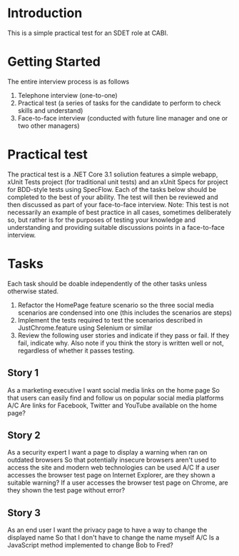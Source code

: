 # Introduction 
This is a simple practical test for an SDET role at CABI.

# Getting Started
The entire interview process is as follows
1.	Telephone interview (one-to-one)
2.	Practical test (a series of tasks for the candidate to perform to check skills and understand)
3.	Face-to-face interview (conducted with future line manager and one or two other managers)

# Practical test
The practical test is a .NET Core 3.1 soliution features a simple webapp, xUnit Tests project (for traditional unit tests) and an xUnit Specs for project for BDD-style tests using SpecFlow.
Each of the tasks below should be completed to the best of your ability.  The test will then be reviewed and then discussed as part of your face-to-face interview.
Note: This test is not necessarily an example of best practice in all cases, sometimes deliberately so, but rather is for the purposes of testing your knowledge and understanding and providing suitable discussions points in a face-to-face interview.

# Tasks
Each task should be doable independently of the other tasks unless otherwise stated.

1.  Refactor the HomePage feature scenario so the three social media scenarios are condensed into one (this includes the scenarios are steps)
2.  Implement the tests required to test the scenarios described in JustChrome.feature using Selenium or similar
3.  Review the following user stories and indicate if they pass or fail.  If they fail, indicate why.  Also note if you think the story is written well or not, regardless of whether it passes testing.

## Story 1
As a marketing executive
I want social media links on the home page
So that users can easily find and follow us on popular social media platforms
A/C
Are links for Facebook, Twitter and YouTube available on the home page?

## Story 2
As a security expert
I want a page to display a warning when ran on outdated browsers
So that potentially insecure browsers aren't used to access the site and modern web technologies can be used
A/C
If a user accesses the browser test page on Internet Explorer, are they shown a suitable warning?
If a user accesses the browser test page on Chrome, are they shown the test page without error?

## Story 3
As an end user
I want the privacy page to have a way to change the displayed name
So that I don't have to change the name myself
A/C
Is a JavaScript method implemented to change Bob to Fred?
